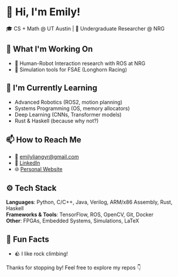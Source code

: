 # 👋 Hi, I'm Emily!

🎓 CS + Math @ UT Austin | 🤖 Undergraduate Researcher @ NRG 

## 🔭 What I'm Working On
- 🧠 Human-Robot Interaction research with ROS at NRG 
- 🎯 Simulation tools for FSAE (Longhorn Racing)

## 🌱 I'm Currently Learning
- Advanced Robotics (ROS2, motion planning)
- Systems Programming (OS, memory allocators)
- Deep Learning (CNNs, Transformer models)
- Rust & Haskell (because why not?)


## 📫 How to Reach Me
- 📧 [emilyliangyr@gmail.com](mailto:emilyliangyr@gmail.com)
- 💼 [LinkedIn](www.linkedin.com/in/emilyliangyr)
- 🌐 [Personal Website](https://tacocat0254.github.io/my-website/)

## ⚙️ Tech Stack
**Languages**: Python, C/C++, Java, Verilog, ARM/x86 Assembly, Rust, Haskell  
**Frameworks & Tools**: TensorFlow, ROS, OpenCV, Git, Docker  
**Other**: FPGAs, Embedded Systems, Simulations, LaTeX

## 🧩 Fun Facts
- 🪨 I like rock climbing!

Thanks for stopping by! Feel free to explore my repos 👇
